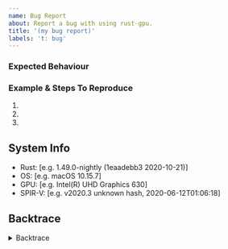 ```yaml
---
name: Bug Report
about: Report a bug with using rust-gpu.
title: '(my bug report)'
labels: 't: bug'
---
```


<!-- Thank you for filing a bug report! 🐛 -->

### Expected Behaviour
<!-- Please describe what you expected to happen. -->

### Example & Steps To Reproduce
<!-- 
Describe what actually happened, including any relevant examples (smaller
the better), error messages, or the relevant SPIR-V binary. 
-->

1.
2.
3.

## System Info
<!--
Helpful commands:
- Rustc version: `rustc -V`
- SPIR-V version: `spirv-val --version`
-->

 - Rust: [e.g. 1.49.0-nightly (1eaadebb3 2020-10-21)]
 - OS: [e.g. macOS 10.15.7]
 - GPU: [e.g. Intel(R) UHD Graphics 630]
 - SPIR-V: [e.g. v2020.3 unknown hash, 2020-06-12T01:06:18]


## Backtrace
<!-- If relevant, please include a backtrace of the error below. -->

<details><summary>Backtrace</summary>
<p>

```
<backtrace>
```

</p>
</details>
